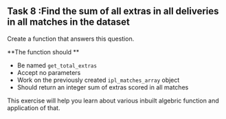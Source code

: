 ## Task 8 :Find the sum of all extras in all deliveries in all matches in the dataset

Create a function that answers this question.

**The function should **
- Be named `get_total_extras`
- Accept no parameters
- Work on the previously created `ipl_matches_array` object
- Should return an integer sum of extras scored in all matches

This exercise will help you learn about various inbuilt algebric function and application of that.
